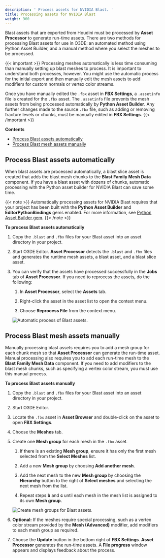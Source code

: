 ```yaml
---
description: ' Process assets for NVIDIA Blast. '
title: Processing assets for NVIDIA Blast
weight: 300
---
```



Blast assets that are exported from Houdini must be processed by **Asset Processor** to generate run-time assets. There are two methods for processing Blast assets for use in O3DE: an automated method using Python Asset Builder, and a manual method where you select the meshes to be processed.

{{< important >}}
Processing meshes automatically is less time consuming than manually setting up blast meshes to process. It is important to understand both processes, however. You might use the automatic process for the initial export and then manually edit the mesh assets to add modifiers for custom normals or vertex color streams.

Once you have manually edited the `.fbx` asset in **FBX Settings**, a `.assetinfo` file is created for the `.fbx` asset. The `.assetinfo` file prevents the mesh assets from being processed automatically by **Python Asset Builder**. Any further changes made to the source `.fbx` file, such as adding or removing fracture levels or chunks, must be manually edited in **FBX Settings**.
{{< /important >}}

**Contents**
+ [Process Blast assets automatically](#process-blast-assets-automatically)
+ [Process Blast mesh assets manually](#process-blast-mesh-assets-manually)

## Process Blast assets automatically 

When blast assets are processed automatically, a blast slice asset is created that adds the blast mesh chunks to the **Blast Family Mesh Data** component. If you have a blast asset with dozens of chunks, automatic processing with the Python asset builder for NVIDIA Blast can save some time.

{{< note >}}
Automatically processing assets for NVIDIA Blast requires that your project has been built with the **Python Asset Builder** and **EditorPythonBindings** gems enabled. For more information, see [Python Asset Builder gem](/docs/user-guide/assets/builder).
{{< /note >}}

**To process Blast assets automatically**

1. Copy the `.blast` and `.fbx` files for your Blast asset into an asset directory in your project.

1. Start O3DE Editor. **Asset Processor** detects the `.blast` and `.fbx` files and generates the runtime mesh assets, a blast asset, and a blast slice asset.

1. You can verify that the assets have processed successfully in the **Jobs** tab of **Asset Processor**. If you need to reprocess the assets, do the following:

   1. In **Asset Processor**, select the **Assets** tab.

   1. Right-click the asset in the asset list to open the context menu.

   1. Choose **Reprocess File** from the context menu.

   ![Automatic process of Blast assets.](/images/user-guide/physx/blast/ui-blast-process-automatic.png)

## Process Blast mesh assets manually 

Manually processing blast assets requires you to add a mesh group for each chunk mesh so that **Asset Processor** can generate the run-time asset. Manual processing also requires you to add each run-time mesh to the **Blast Family Mesh Data** component. If you need to add modifiers to the blast mesh chunks, such as specifying a vertex color stream, you must use this manual process.

**To process Blast assets manually**

1. Copy the `.blast` and `.fbx` files for your Blast asset into an asset directory in your project.

1. Start O3DE Editor.

1. Locate the `.fbx` asset in **Asset Browser** and double-click on the asset to open **FBX Settings**.

1. Choose the **Meshes** tab.

1. Create one **Mesh group** for each mesh in the `.fbx` asset.

   1. If there is an existing **Mesh group**, ensure it has only the first mesh selected from the **Select Meshes** list.

   1. Add a new **Mesh group** by choosing **Add another mesh**.

   1. Add the next mesh to the new **Mesh group** by choosing the **Hierarchy** button to the right of **Select meshes** and selecting the next mesh from the list.

   1. Repeat steps **b** and **c** until each mesh in the mesh list is assigned to its own **Mesh group**.

   ![Create mesh groups for Blast assets.](/images/user-guide/physx/blast/ui-blast-asset-mesh-groups.png)

1. **Optional:** If the meshes require special processing, such as a vertex color stream provided by the **Mesh (Advanced)** modifier, add modifiers to each mesh group as required.

1. Choose the **Update** button in the bottom right of **FBX Settings**. **Asset Processor** generates the run-time assets. A **File progress** window appears and displays feedback about the process.
